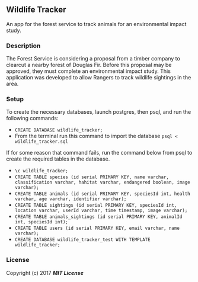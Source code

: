 ## Wildlife Tracker

An app for the forest service to track animals for an environmental impact study.

### Description

The Forest Service is considering a proposal from a timber company to clearcut a nearby forest of Douglas Fir. Before this proposal may be approved, they must complete an environmental impact study. This application was developed to allow Rangers to track wildlife sightings in the area.

### Setup

To create the necessary databases, launch postgres, then psql, and run the following commands:

* `CREATE DATABASE wildlife_tracker;`
* From the terminal run this command to import the database `psql < wildlife_tracker.sql`

If for some reason that command fails, run the command below from psql to create the required tables in the database.

* `\c wildlife_tracker;`
* `CREATE TABLE species (id serial PRIMARY KEY, name varchar, classification varchar, hahitat varchar, endangered boolean, image varchar);`
* `CREATE TABLE animals (id serial PRIMARY KEY, speciesId int, health varchar, age varchar, identifier varchar);`
* `CREATE TABLE sightings (id serial PRIMARY KEY, speciesId int, location varchar, userId varchar, time timestamp, image varchar);`
* `CREATE TABLE animals_sightings (id serial PRIMARY KEY, animalId int, speciesId int);`
* `CREATE TABLE users (id serial PRIMARY KEY, email varchar, name varchar);`
* `CREATE DATABASE wildlife_tracker_test WITH TEMPLATE wildlife_tracker;`

### License

Copyright (c) 2017 **_MIT License_**
